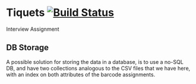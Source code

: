 # Tiquets [![Build Status](https://travis-ci.org/angellandros/tiquets.svg?branch=master)](https://travis-ci.org/angellandros/tiquets)
Interview Assignment

## DB Storage
A possible solution for storing the data in a database,
is to use a no-SQL DB, and have two collections analogous
to the CSV files that we have here, with an index on both
attributes of the barcode assignments.
